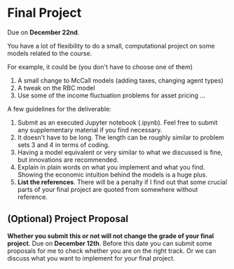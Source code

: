 # Final Project

Due on **December 22nd**.

You have a lot of flexibility to do a small, computational project on some models
related to the course.

For example, it could be (you don't have to choose one of them)
1. A small change to McCall models (adding taxes, changing agent types)
2. A tweak on the RBC model
3. Use some of the income fluctuation problems for asset pricing
...

A few guidelines for the deliverable:

1. Submit as an executed Jupyter notebook (.ipynb). Feel free to submit any
supplementary material if you find necessary.
2. It doesn't have to be long. The length can be roughly similar to problem sets
3 and 4 in terms of coding.
3. Having a model equivalent or very similar to what we discussed is fine, but innovations are
recommended.
4. Explain in plain words on what you implement and what you find. Showing
the economic intuition behind the models is a huge plus.
5. **List the references**. There will be a penalty if I find out that some
crucial parts of your final project are quoted from somewhere without reference.

## (Optional) Project Proposal
**Whether you submit this or not will not change the grade of your final project**.
Due on **December 12th**. Before this date you can submit some proposals for me
to check whether you are on the right track. Or we can discuss what you want to
implement for your final project.
